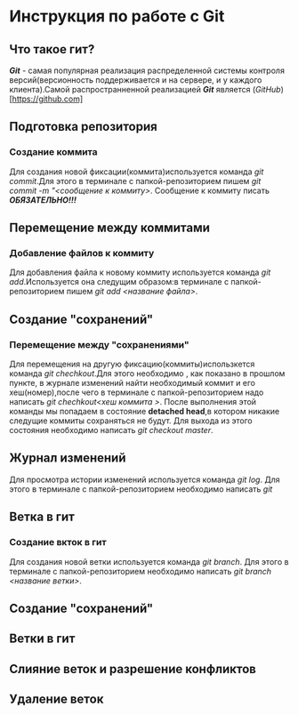 # Инструкция по работе с Git 

## Что такое гит?
***Git*** - самая популярная реализация распределенной системы контроля версий(версионность поддерживается и на сервере, и у каждого клиента).Самой распространненной реализацией ***Git*** является (*GitHub*)[https://github.com]   
## Подготовка репозитория

 
 
 
 
### Создание коммита 
Для создания новой фиксации(коммита)используется команда *git commit*.Для этого в терминале с папкой-репозиторием пишем *git commit -m "<сообщение к коммиту>*. Сообщение к коммиту писать ***ОБЯЗАТЕЛЬНО!!!*** 
  
## Перемещение между  коммитами
 

### Добавление файлов к коммиту
Для добавления файла к новому коммиту используется команда *git add*.Используется она следущим образом:в терминале с папкой-репозиторием пишем *git add <название файла>*.     
 
## Создание "сохранений"

### Перемещение между "сохранениями"
Для перемещения на другую фиксацию(коммиты)использкется команда *git chechkout*.Для этого необходимо , как показано в прошлом пункте, в журнале изменений найти необходимый коммит и его хеш(номер),после чего в терминале с папкой-репозиторием надо написать *git chechkout<хеш коммита >*. После выполнения этой команды мы попадаем в состояние **detached head**,в котором никакие следущие коммиты сохраняться не будут. Для выхода из этого состояния необходимо написать *git checkout master*. 
 
## Журнал изменений
Для просмотра истории изменений используется команда *git log*. Для этого в терминале с папкой-репозиторием необходимо написать *git* 
## Ветка в гит
### Создание вкток в гит
Для создания новой ветки используется команда *git branch*. Для этого в терминале с папкой-репозиторием необходимо написать
*git branch <название ветки>*.  
## Создание "сохранений"
 
 

 

## Ветки в гит
 

## Слияние веток и разрешение конфликтов

## Удаление веток
